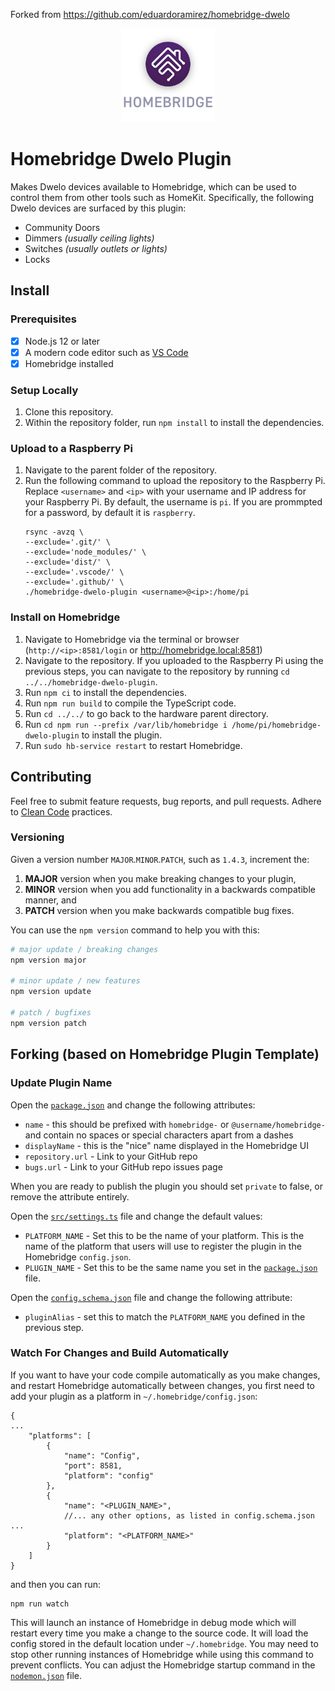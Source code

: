 
Forked from https://github.com/eduardoramirez/homebridge-dwelo

<p align="center">

<img src="https://github.com/homebridge/branding/raw/master/logos/homebridge-wordmark-logo-vertical.png" width="150">

</p>


# Homebridge Dwelo Plugin

Makes Dwelo devices available to Homebridge, which can be used to control them from other tools such as HomeKit. Specifically, the following Dwelo devices are surfaced by this plugin:
- Community Doors
- Dimmers _(usually ceiling lights)_
- Switches _(usually outlets or lights)_
- Locks

## Install

### Prerequisites
- [x] Node.js 12 or later
- [x] A modern code editor such as [VS Code](https://code.visualstudio.com/)
- [x] Homebridge installed

### Setup Locally
1. Clone this repository.
2. Within the repository folder, run `npm install` to install the dependencies.

### Upload to a Raspberry Pi
1. Navigate to the parent folder of the repository.
2. Run the following command to upload the repository to the Raspberry Pi. Replace `<username>` and `<ip>` with your username and IP address for your Raspberry Pi. By default, the username is `pi`. If you are prommpted for a password, by default it is `raspberry`.
    ```shell
    rsync -avzq \
    --exclude='.git/' \
    --exclude='node_modules/' \
    --exclude='dist/' \
    --exclude='.vscode/' \
    --exclude='.github/' \
    ./homebridge-dwelo-plugin <username>@<ip>:/home/pi
    ```

### Install on Homebridge
1. Navigate to Homebridge via the terminal or browser (`http://<ip>:8581/login` or http://homebridge.local:8581)
2. Navigate to the repository. If you uploaded to the Raspberry Pi using the previous steps, you can navigate to the repository by running `cd ../../homebridge-dwelo-plugin`.
3. Run `npm ci` to install the dependencies.
4. Run `npm run build` to compile the TypeScript code.
5. Run `cd ../../` to go back to the hardware parent directory.
6. Run `cd npm run --prefix /var/lib/homebridge i /home/pi/homebridge-dwelo-plugin` to install the plugin.
7. Run `sudo hb-service restart` to restart Homebridge.

## Contributing

Feel free to submit feature requests, bug reports, and pull requests. Adhere to [Clean Code](https://gist.github.com/wojteklu/73c6914cc446146b8b533c0988cf8d29) practices.

### Versioning

Given a version number `MAJOR`.`MINOR`.`PATCH`, such as `1.4.3`, increment the:

1. **MAJOR** version when you make breaking changes to your plugin,
2. **MINOR** version when you add functionality in a backwards compatible manner, and
3. **PATCH** version when you make backwards compatible bug fixes.

You can use the `npm version` command to help you with this:

```bash
# major update / breaking changes
npm version major

# minor update / new features
npm version update

# patch / bugfixes
npm version patch
```

## Forking (based on Homebridge Plugin Template)
### Update Plugin Name

Open the [`package.json`](./package.json) and change the following attributes:

* `name` - this should be prefixed with `homebridge-` or `@username/homebridge-` and contain no spaces or special characters apart from a dashes
* `displayName` - this is the "nice" name displayed in the Homebridge UI
* `repository.url` - Link to your GitHub repo
* `bugs.url` - Link to your GitHub repo issues page

When you are ready to publish the plugin you should set `private` to false, or remove the attribute entirely.

Open the [`src/settings.ts`](./src/settings.ts) file and change the default values:

* `PLATFORM_NAME` - Set this to be the name of your platform. This is the name of the platform that users will use to register the plugin in the Homebridge `config.json`.
* `PLUGIN_NAME` - Set this to be the same name you set in the [`package.json`](./package.json) file. 

Open the [`config.schema.json`](./config.schema.json) file and change the following attribute:

* `pluginAlias` - set this to match the `PLATFORM_NAME` you defined in the previous step.

### Watch For Changes and Build Automatically

If you want to have your code compile automatically as you make changes, and restart Homebridge automatically between changes, you first need to add your plugin as a platform in `~/.homebridge/config.json`:
```
{
...
    "platforms": [
        {
            "name": "Config",
            "port": 8581,
            "platform": "config"
        },
        {
            "name": "<PLUGIN_NAME>",
            //... any other options, as listed in config.schema.json ...
            "platform": "<PLATFORM_NAME>"
        }
    ]
}
```

and then you can run:

```
npm run watch
```

This will launch an instance of Homebridge in debug mode which will restart every time you make a change to the source code. It will load the config stored in the default location under `~/.homebridge`. You may need to stop other running instances of Homebridge while using this command to prevent conflicts. You can adjust the Homebridge startup command in the [`nodemon.json`](./nodemon.json) file.
